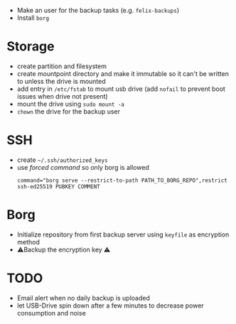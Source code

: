 - Make an user for the backup tasks (e.g. `felix-backups`)
- Install `borg`

# Storage
- create partition and filesystem
- create mountpoint directory and make it immutable so it can't be written to unless the drive is mounted
- add entry in `/etc/fstab` to mount usb drive (add `nofail` to prevent boot issues when drive not present)
- mount the drive using `sudo mount -a`
- `chown` the drive for the backup user

# SSH
- create `~/.ssh/authorized_keys`
- use *forced command* so only borg is allowed
  ```
  command="borg serve --restrict-to-path PATH_TO_BORG_REPO",restrict ssh-ed25519 PUBKEY COMMENT
  ```

# Borg
- Initialize repository from first backup server using `keyfile` as encryption method
- ⚠️Backup the encryption key ⚠️

# TODO

- Email alert when no daily backup is uploaded
- let USB-Drive spin down after a few minutes to decrease power consumption and noise
